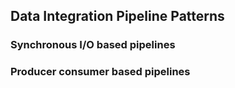 ## Data Integration Pipeline Patterns

### Synchronous I/O based pipelines  

### Producer consumer based pipelines